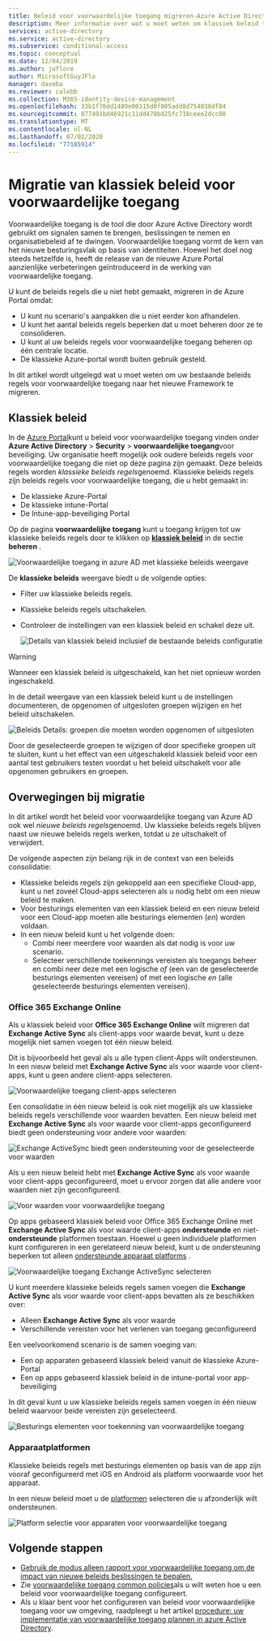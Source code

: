 ```yaml
---
title: Beleid voor voorwaardelijke toegang migreren-Azure Active Directory
description: Meer informatie over wat u moet weten om klassiek beleid te migreren in de Azure Portal.
services: active-directory
ms.service: active-directory
ms.subservice: conditional-access
ms.topic: conceptual
ms.date: 12/04/2019
ms.author: joflore
author: MicrosoftGuyJFlo
manager: daveba
ms.reviewer: calebb
ms.collection: M365-identity-device-management
ms.openlocfilehash: 33b1f76dd1489e00115d0f805add8d754038df84
ms.sourcegitcommit: 877491bd46921c11dd478bd25fc718ceee2dcc08
ms.translationtype: MT
ms.contentlocale: nl-NL
ms.lasthandoff: 07/02/2020
ms.locfileid: "77185914"
---
```

# <a name="conditional-access-classic-policy-migration"></a>Migratie van klassiek beleid voor voorwaardelijke toegang

Voorwaardelijke toegang is de tool die door Azure Active Directory wordt gebruikt om signalen samen te brengen, beslissingen te nemen en organisatiebeleid af te dwingen. Voorwaardelijke toegang vormt de kern van het nieuwe besturingsvlak op basis van identiteiten. Hoewel het doel nog steeds hetzelfde is, heeft de release van de nieuwe Azure Portal aanzienlijke verbeteringen geïntroduceerd in de werking van voorwaardelijke toegang.

U kunt de beleids regels die u niet hebt gemaakt, migreren in de Azure Portal omdat:

- U kunt nu scenario's aanpakken die u niet eerder kon afhandelen.
- U kunt het aantal beleids regels beperken dat u moet beheren door ze te consolideren.
- U kunt al uw beleids regels voor voorwaardelijke toegang beheren op één centrale locatie.
- De klassieke Azure-portal wordt buiten gebruik gesteld.

In dit artikel wordt uitgelegd wat u moet weten om uw bestaande beleids regels voor voorwaardelijke toegang naar het nieuwe Framework te migreren.

## <a name="classic-policies"></a>Klassiek beleid

In de [Azure Portal](https://portal.azure.com)kunt u beleid voor voorwaardelijke toegang vinden onder **Azure Active Directory**  >  **Security**  >  **voorwaardelijke toegang**voor beveiliging. Uw organisatie heeft mogelijk ook oudere beleids regels voor voorwaardelijke toegang die niet op deze pagina zijn gemaakt. Deze beleids regels worden *klassieke beleids regels*genoemd. Klassieke beleids regels zijn beleids regels voor voorwaardelijke toegang, die u hebt gemaakt in:

- De klassieke Azure-Portal
- De klassieke intune-Portal
- De Intune-app-beveiliging Portal

Op de pagina **voorwaardelijke toegang** kunt u toegang krijgen tot uw klassieke beleids regels door te klikken op [**klassiek beleid**](https://portal.azure.com/#blade/Microsoft_AAD_IAM/ConditionalAccessBlade/ClassicPolicies) in de sectie **beheren** . 

![Voorwaardelijke toegang in azure AD met klassieke beleids weergave](./media/policy-migration/71.png)

De **klassieke beleids** weergave biedt u de volgende opties:

- Filter uw klassieke beleids regels.
- Klassieke beleids regels uitschakelen.
- Controleer de instellingen van een klassiek beleid en schakel deze uit.

   ![Details van klassiek beleid inclusief de bestaande beleids configuratie](./media/policy-migration/74.png)

> [!WARNING]
> Wanneer een klassiek beleid is uitgeschakeld, kan het niet opnieuw worden ingeschakeld.

In de detail weergave van een klassiek beleid kunt u de instellingen documenteren, de opgenomen of uitgesloten groepen wijzigen en het beleid uitschakelen.

![Beleids Details: groepen die moeten worden opgenomen of uitgesloten](./media/policy-migration/75.png)

Door de geselecteerde groepen te wijzigen of door specifieke groepen uit te sluiten, kunt u het effect van een uitgeschakeld klassiek beleid voor een aantal test gebruikers testen voordat u het beleid uitschakelt voor alle opgenomen gebruikers en groepen.
 
## <a name="migration-considerations"></a>Overwegingen bij migratie

In dit artikel wordt het beleid voor voorwaardelijke toegang van Azure AD ook wel *nieuwe beleids regels*genoemd.
Uw klassieke beleids regels blijven naast uw nieuwe beleids regels werken, totdat u ze uitschakelt of verwijdert. 

De volgende aspecten zijn belang rijk in de context van een beleids consolidatie:

- Klassieke beleids regels zijn gekoppeld aan een specifieke Cloud-app, kunt u net zoveel Cloud-apps selecteren als u nodig hebt om een nieuw beleid te maken.
- Voor besturings elementen van een klassiek beleid en een nieuw beleid voor een Cloud-app moeten alle besturings elementen (*en*) worden voldaan. 
- In een nieuw beleid kunt u het volgende doen:
   - Combi neer meerdere voor waarden als dat nodig is voor uw scenario. 
   - Selecteer verschillende toekennings vereisten als toegangs beheer en combi neer deze met een logische *of* (een van de geselecteerde besturings elementen vereisen) of met een logische *en* (alle geselecteerde besturings elementen vereisen).

### <a name="office-365-exchange-online"></a>Office 365 Exchange Online

Als u klassiek beleid voor **Office 365 Exchange Online** wilt migreren dat **Exchange Active Sync** als client-apps voor waarde bevat, kunt u deze mogelijk niet samen voegen tot één nieuw beleid. 

Dit is bijvoorbeeld het geval als u alle typen client-Apps wilt ondersteunen. In een nieuw beleid met **Exchange Active Sync** als voor waarde voor client-apps, kunt u geen andere client-apps selecteren.

![Voorwaardelijke toegang client-apps selecteren](./media/policy-migration/64.png)

Een consolidatie in één nieuw beleid is ook niet mogelijk als uw klassieke beleids regels verschillende voor waarden bevatten. Een nieuw beleid met **Exchange Active Sync** als voor waarde voor client-apps geconfigureerd biedt geen ondersteuning voor andere voor waarden:   

![Exchange ActiveSync biedt geen ondersteuning voor de geselecteerde voor waarden](./media/policy-migration/08.png)

Als u een nieuw beleid hebt met **Exchange Active Sync** als voor waarde voor client-apps geconfigureerd, moet u ervoor zorgen dat alle andere voor waarden niet zijn geconfigureerd. 

![Voor waarden voor voorwaardelijke toegang](./media/policy-migration/16.png)
 
Op apps gebaseerd klassiek beleid voor Office 365 Exchange Online met **Exchange Active Sync** als voor waarde client-apps **ondersteunde** en niet- **ondersteunde** platformen toestaan. Hoewel u geen individuele platformen kunt configureren in een gerelateerd nieuw beleid, kunt u de ondersteuning beperken tot alleen [ondersteunde apparaat platforms](concept-conditional-access-conditions.md#device-platforms) . 

![Voorwaardelijke toegang Exchange ActiveSync selecteren](./media/policy-migration/65.png)

U kunt meerdere klassieke beleids regels samen voegen die **Exchange Active Sync** als voor waarde voor client-apps bevatten als ze beschikken over:

- Alleen **Exchange Active Sync** als voor waarde 
- Verschillende vereisten voor het verlenen van toegang geconfigureerd

Een veelvoorkomend scenario is de samen voeging van:

- Een op apparaten gebaseerd klassiek beleid vanuit de klassieke Azure-Portal 
- Een op apps gebaseerd klassiek beleid in de intune-portal voor app-beveiliging 
 
In dit geval kunt u uw klassieke beleids regels samen voegen in één nieuw beleid waarvoor beide vereisten zijn geselecteerd.

![Besturings elementen voor toekenning van voorwaardelijke toegang](./media/policy-migration/62.png)

### <a name="device-platforms"></a>Apparaatplatformen

Klassieke beleids regels met besturings elementen op basis van de app zijn vooraf geconfigureerd met iOS en Android als platform voorwaarde voor het apparaat. 

In een nieuw beleid moet u de [platformen](concept-conditional-access-conditions.md#device-platforms) selecteren die u afzonderlijk wilt ondersteunen.

![Platform selectie voor apparaten voor voorwaardelijke toegang](./media/policy-migration/41.png)

## <a name="next-steps"></a>Volgende stappen

- [Gebruik de modus alleen rapport voor voorwaardelijke toegang om de impact van nieuwe beleids beslissingen te bepalen.](concept-conditional-access-report-only.md)
- Zie [voorwaardelijke toegang common policies](concept-conditional-access-policy-common.md)als u wilt weten hoe u een beleid voor voorwaardelijke toegang configureert.
- Als u klaar bent voor het configureren van beleid voor voorwaardelijke toegang voor uw omgeving, raadpleegt u het artikel [procedure: uw implementatie van voorwaardelijke toegang plannen in azure Active Directory](plan-conditional-access.md). 
